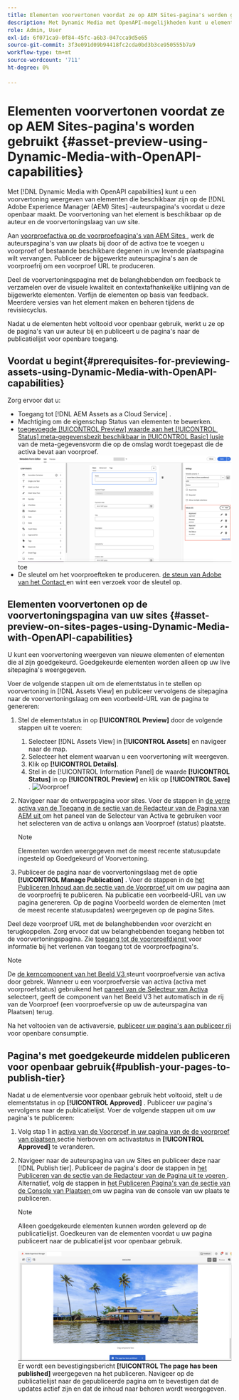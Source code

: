 ```yaml
---
title: Elementen voorvertonen voordat ze op AEM Sites-pagina's worden gebruikt
description: Met Dynamic Media met OpenAPI-mogelijkheden kunt u elementen voorvertonen op voorvertoningspagina's van Adobe Experience Manager (AEM)-sites. Met deze voorvertoning van elementen kunnen u en uw belanghebbenden de updates van uw elementen controleren en valideren voordat u de auteurspagina's (met bijgewerkte elementen) voor openbaar gebruik publiceert.
role: Admin, User
exl-id: 6f071ca9-0f84-45fc-a6b3-047cca9d5e65
source-git-commit: 3f3e091d09b94418fc2cda0bd3b3ce950555b7a9
workflow-type: tm+mt
source-wordcount: '711'
ht-degree: 0%

---
```



# Elementen voorvertonen voordat ze op AEM Sites-pagina&#39;s worden gebruikt {#asset-preview-using-Dynamic-Media-with-OpenAPI-capabilities}

Met [!DNL Dynamic Media with OpenAPI capabilities] kunt u een voorvertoning weergeven van elementen die beschikbaar zijn op de [!DNL Adobe Experience Manager (AEM) Sites] -auteurspagina&#39;s voordat u deze openbaar maakt. De voorvertoning van het element is beschikbaar op de auteur en de voorvertoningslaag van uw site.

Aan [ voorproefactiva op de voorproefpagina&#39;s van AEM Sites ](#asset-preview-on-sites-pages-using-Dynamic-Media-with-OpenAPI-capabilities), werk de auteurspagina&#39;s van uw plaats bij door of de activa toe te voegen u voorproef of bestaande beschikbare degenen in uw levende plaatspagina wilt vervangen. Publiceer de bijgewerkte auteurspagina&#39;s aan de voorproefrij om een voorproef URL te produceren.

Deel de voorvertoningspagina met de belanghebbenden om feedback te verzamelen over de visuele kwaliteit en contextafhankelijke uitlijning van de bijgewerkte elementen. Verfijn de elementen op basis van feedback. Meerdere versies van het element maken en beheren tijdens de revisiecyclus.

Nadat u de elementen hebt voltooid voor openbaar gebruik, werkt u ze op de pagina&#39;s van uw auteur bij en publiceert u de pagina&#39;s naar de publicatielijst voor openbare toegang.

## Voordat u begint{#prerequisites-for-previewing-assets-using-Dynamic-Media-with-OpenAPI-capabilities}

Zorg ervoor dat u:

* Toegang tot [!DNL AEM Assets as a Cloud Service] .
* Machtiging om de eigenschap Status van elementen te bewerken.
* [ toegevoegde [!UICONTROL Preview] waarde aan het [!UICONTROL &#x200B; Status] meta-gegevensbezit beschikbaar in [!UICONTROL Basic] lusje ](/help/assets/metadata-assets-view.md#edit-metadata-forms) van de meta-gegevensvorm die op de omslag wordt toegepast die de activa bevat aan voorproef.
  ![ voeg de optie van de Voorproef ](/help/assets/assets/metedata-form-preview.png) toe
* De sleutel om het voorproefteken te produceren. [ de steun van Adobe van het Contact ](https://helpx.adobe.com/in/contact.html) en wint een verzoek voor de sleutel op.

## Elementen voorvertonen op de voorvertoningspagina van uw sites {#asset-preview-on-sites-pages-using-Dynamic-Media-with-OpenAPI-capabilities}

U kunt een voorvertoning weergeven van nieuwe elementen of elementen die al zijn goedgekeurd. Goedgekeurde elementen worden alleen op uw live sitepagina&#39;s weergegeven.

Voer de volgende stappen uit om de elementstatus in te stellen op voorvertoning in [!DNL Assets View] en publiceer vervolgens de sitepagina naar de voorvertoningslaag om een voorbeeld-URL van de pagina te genereren:

1. Stel de elementstatus in op **[!UICONTROL Preview]** door de volgende stappen uit te voeren:

   1. Selecteer [!DNL Assets View] in **[!UICONTROL Assets]** en navigeer naar de map.
   1. Selecteer het element waarvan u een voorvertoning wilt weergeven.
   1. Klik op **[!UICONTROL Details]**.
   1. Stel in de [!UICONTROL Information Panel] de waarde **[!UICONTROL Status]** in op **[!UICONTROL Preview]** en klik op **[!UICONTROL Save]** .
      ![ Voorproef ](/help/assets/assets/preview-boat-at-bay.png)

1. Navigeer naar de ontwerppagina voor sites. Voer de stappen in [ de verre activa van de Toegang in de sectie van de Redacteur van de Pagina van AEM uit ](/help/assets/integrate-remote-approved-assets-with-sites.md#access-remote-assets-in-aem-page-editor) om het paneel van de Selecteur van Activa te gebruiken voor het selecteren van de activa u onlangs aan Voorproef (status) plaatste.

   >[!NOTE]
   >
   > Elementen worden weergegeven met de meest recente statusupdate ingesteld op Goedgekeurd of Voorvertoning.

1. Publiceer de pagina naar de voorvertoningslaag met de optie **[!UICONTROL Manage Publication]** . Voer de stappen in de [ het Publiceren Inhoud aan de sectie van de Voorproef ](https://experienceleague.adobe.com/nl/docs/experience-manager-cloud-service/content/sites/authoring/sites-console/previewing-content) uit om uw pagina aan de voorproefrij te publiceren. Na publicatie een voorbeeld-URL van uw pagina genereren. Op de pagina Voorbeeld worden de elementen (met de meest recente statusupdates) weergegeven op de pagina Sites.

Deel deze voorproef URL met de belanghebbenden voor overzicht en terugkoppelen. Zorg ervoor dat uw belanghebbenden toegang hebben tot de voorvertoningspagina. Zie [ toegang tot de voorproefdienst ](https://experienceleague.adobe.com/nl/docs/experience-manager-cloud-service/content/implementing/using-cloud-manager/manage-environments#access-preview-service) voor informatie bij het verlenen van toegang tot de voorproefpagina&#39;s.

>[!NOTE]
>
>De [ de kerncomponent van het Beeld V3 ](https://experienceleague.adobe.com/nl/docs/experience-manager-core-components/using/wcm-components/image#version-and-compatibility) steunt voorproefversie van activa door gebrek. Wanneer u een voorproefversie van activa (activa met voorproefstatus) gebruikend het [ paneel van de Selecteur van Activa ](https://experienceleague.adobe.com/nl/docs/experience-manager-cloud-service/content/assets/manage/asset-selector/asset-selector-upload) selecteert, geeft de component van het Beeld V3 het automatisch in de rij van de Voorproef (een voorproefversie op uw de auteurspagina van Plaatsen) terug.

Na het voltooien van de activaversie, [ publiceer uw pagina&#39;s aan publiceer rij ](#publish-your-pages-to-publish-tier) voor openbare consumptie.

## Pagina&#39;s met goedgekeurde middelen publiceren voor openbaar gebruik{#publish-your-pages-to-publish-tier}

Nadat u de elementversie voor openbaar gebruik hebt voltooid, stelt u de elementstatus in op **[!UICONTROL Approved]** . Publiceer uw pagina&#39;s vervolgens naar de publicatielijst. Voer de volgende stappen uit om uw pagina&#39;s te publiceren:

1. Volg stap 1 in [ activa van de Voorproef in uw pagina van de de voorproef van plaatsen ](#asset-preview-on-sites-pages-using-Dynamic-Media-with-OpenAPI-capabilities) sectie hierboven om activastatus in **[!UICONTROL Approved]** te veranderen.
1. Navigeer naar de auteurspagina van uw Sites en publiceer deze naar [!DNL Publish tier]. Publiceer de pagina&#39;s door de stappen in [ het Publiceren van de sectie van de Redacteur van de Pagina uit te voeren ](https://experienceleague.adobe.com/nl/docs/experience-manager-cloud-service/content/sites/authoring/page-editor/publishing#publishing-from-the-page-editor).
Alternatief, volg de stappen in [ het Publiceren Pagina&#39;s van de sectie van de Console van Plaatsen ](https://experienceleague.adobe.com/nl/docs/experience-manager-cloud-service/content/sites/authoring/sites-console/publishing-pages#publishing-from-the-sites-console) om uw pagina van de console van uw plaats te publiceren.

   >[!NOTE]
   >
   > Alleen goedgekeurde elementen kunnen worden geleverd op de publicatielijst. Goedkeuren van de elementen voordat u uw pagina publiceert naar de publicatielijst voor openbaar gebruik.

   ![ de pagina is gepubliceerd ](/help/assets/assets/the-page-has-been-publushed.png)
Er wordt een bevestigingsbericht **[!UICONTROL The page has been published]** weergegeven na het publiceren. Navigeer op de publicatielijst naar de gepubliceerde pagina om te bevestigen dat de updates actief zijn en dat de inhoud naar behoren wordt weergegeven.
